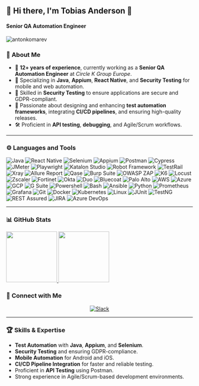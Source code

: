 ## 🎉 **Hi there, I'm Tobias Anderson** 👋  

#### **Senior QA Automation Engineer**

<p align="left"> <img src="https://komarev.com/ghpvc/?username=antonkomarev&label=Profile%20views&color=red&style=flat" alt="antonkomarev" /> </p>

### 🌟 **About Me**
- 💼 **12+ years of experience**, currently working as a **Senior QA Automation Engineer** at *Circle K Group Europe*.
- 🧪 Specializing in **Java**, **Appium**, **React Native**, and **Security Testing** for mobile and web automation.
- 🔐 Skilled in **Security Testing** to ensure applications are secure and GDPR-compliant.
- 🚀 Passionate about designing and enhancing **test automation frameworks**, integrating **CI/CD pipelines**, and ensuring high-quality releases.
- 🛠 Proficient in **API testing**, **debugging**, and Agile/Scrum workflows.

---

### ⚙️ **Languages and Tools**  
![Java](https://img.shields.io/badge/-Java-000?&logo=openjdk)
![React Native](https://img.shields.io/badge/-React%20Native-000?&logo=react)
![Selenium](https://img.shields.io/badge/-Selenium-000?&logo=Selenium)
![Appium](https://img.shields.io/badge/-Appium-000?&logo=appium)
![Postman](https://img.shields.io/badge/-Postman-000?&logo=Postman)
![Cypress](https://img.shields.io/badge/-Cypress-000?&logo=Cypress)
![JMeter](https://img.shields.io/badge/-JMeter-000?&logo=apache-jmeter)
![Playwright](https://img.shields.io/badge/-Playwright-000?&logo=playwright)
![Katalon Studio](https://img.shields.io/badge/-Katalon%20Studio-000?&logo=katalon-studio)
![Robot Framework](https://img.shields.io/badge/-Robot%20Framework-000?&logo=robot-framework)
![TestRail](https://img.shields.io/badge/-TestRail-000?&logo=testrail)
![Xray](https://img.shields.io/badge/-Xray-000?&logo=xray)
![Allure Report](https://img.shields.io/badge/-Allure%20Report-000?&logo=allure)
![Qase](https://img.shields.io/badge/-Qase-000?&logo=qase)
![Burp Suite](https://img.shields.io/badge/-Burp%20Suite-000?&logo=burp-suite)
![OWASP ZAP](https://img.shields.io/badge/-OWASP%20ZAP-000?&logo=owasp)
![K6](https://img.shields.io/badge/-K6-000?&logo=k6)
![Locust](https://img.shields.io/badge/-Locust-000?&logo=locust)
![Zscaler](https://img.shields.io/badge/-Zscaler-000?&logo=zscaler)
![Fortinet](https://img.shields.io/badge/-Fortinet-000?&logo=fortinet)
![Okta](https://img.shields.io/badge/-Okta-000?&logo=okta)
![Duo](https://img.shields.io/badge/-Duo-000?&logo=duo)
![Bluecoat](https://img.shields.io/badge/-Bluecoat-000?&logo=bluecoat)
![Palo Alto](https://img.shields.io/badge/-Palo%20Alto-000?&logo=palo-alto-networks)
![AWS](https://img.shields.io/badge/-AWS-000?&logo=amazon-aws)
![Azure](https://img.shields.io/badge/-Azure-000?&logo=microsoft-azure)
![GCP](https://img.shields.io/badge/-GCP-000?&logo=google-cloud)
![G Suite](https://img.shields.io/badge/-G%20Suite-000?&logo=google)
![Powershell](https://img.shields.io/badge/-Powershell-000?&logo=powershell)
![Bash](https://img.shields.io/badge/-Bash-000?&logo=gnu-bash)
![Ansible](https://img.shields.io/badge/-Ansible-000?&logo=ansible)
![Python](https://img.shields.io/badge/-Python-000?&logo=python)
![Prometheus](https://img.shields.io/badge/-Prometheus-000?&logo=prometheus)
![Grafana](https://img.shields.io/badge/-Grafana-000?&logo=grafana)
![Git](https://img.shields.io/badge/-Git-000?&logo=git)
![Docker](https://img.shields.io/badge/-Docker-000?&logo=Docker)
![Kubernetes](https://img.shields.io/badge/-Kubernetes-000?&logo=Kubernetes)
![Linux](https://img.shields.io/badge/-Linux-000?&logo=Linux)
![JUnit](https://img.shields.io/badge/-JUnit-000?&logo=junit5)
![TestNG](https://img.shields.io/badge/-TestNG-000?&logo=testng)
![REST Assured](https://img.shields.io/badge/-REST%20Assured-000?&logo=rest-assured)
![JIRA](https://img.shields.io/badge/-JIRA-000?&logo=jira)
![Azure DevOps](https://img.shields.io/badge/-Azure%20DevOps-000?&logo=azure-devops)

---

### 📊 **GitHub Stats**  

<a href="https://git.io/streak-stats">
<img height="137px" src="https://github-readme-streak-stats.herokuapp.com?user=antonkomarev&theme=highcontrast&hide_border=true&bg_color=0,ea6161,ffc64d,fffc4d,52fa5a" />
<img height="137px" src="https://github-readme-stats.vercel.app/api?username=antonkomarev&show_icons=true&hide_title=true&hide_border=true&include_all_commits=true&count_private=true&line_height=21&theme=highcontrast" />
</a>

### 🔗 **Connect with Me**  
<p align="center"> <a href="https://slack.com"> <img src="https://img.shields.io/badge/Slack-4A154B?style=for-the-badge&logo=slack&logoColor=white" alt="Slack"/> </a> </p>

---

### 🏆 **Skills & Expertise**
- **Test Automation** with **Java**, **Appium**, and **Selenium**.
- **Security Testing** and ensuring GDPR-compliance.
- **Mobile Automation** for Android and iOS.
- **CI/CD Pipeline Integration** for faster and reliable testing.
- Proficient in **API Testing** using Postman.
- Strong experience in Agile/Scrum-based development environments.
